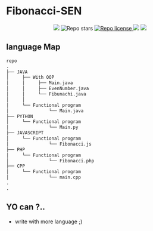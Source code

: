 # Fibonacci-SEN

<div align="center" width="50">
<img src="https://raw.githubusercontent.com/Mehranalam/Mehranalam/main/assets/interstellar-review.jpg>
  <p>Write a Fibonacci sequence in different ways :) Fibonacci-SEN (Fibonacci Sum Even Number)</p>
  <a href="https://github.com/mehranalam/Fibonacci-SEN" target="blank">
<img src="https://img.shields.io/github/stars/mehranalam/Fibonacci-SEN?style=flat-square" alt="Repo stars"/>
</a>
  <a href="https://github.com/mehranalam/Fibonacci-SEN/blob/master/LICENSE" target="blank">
<img src="https://img.shields.io/github/license/mehranalam/Fibonacci-SEN?style=flat-square" alt="Repo license" />
</a>
  <img src="https://img.shields.io/github/languages/code-size/mehranalam/Fibonacci-SEN?style=flat-square">
  <img src="https://img.shields.io/github/forks/mehranalam/Fibonacci-SEN?style=flat-square">
  </div>

## language Map
```python
repo
.
├── JAVA
│     ├── With OOP
│     │     ├── Main.java
│     │     ├── EvenNumber.java         
│     │     └── Fibunachi.java
│     │
│     └── Functional program
│               └── Main.java
├── PYTHON
│     └── Functional program
│               └── Main.py
├── JAVASCRIPT
│     └── Functional program
│               └── Fibonacci.js
├── PHP
│     └── Functional program 
│               └── Fibonacci.php
├── CPP
│     └── Functional program 
│               └── main.cpp
.
.

```

## YO can ?..

- write with more language ;)
